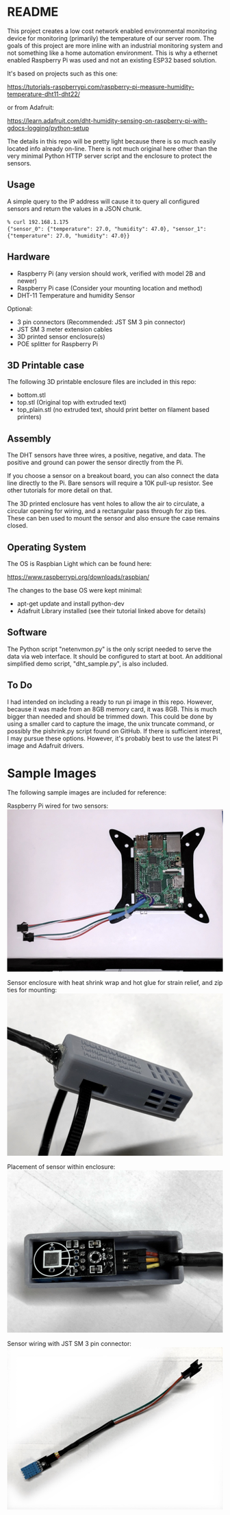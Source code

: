 # README #

This project creates a low cost network enabled environmental monitoring device for monitoring (primarily) the temperature of our server room. The goals of this project are more inline with an industrial monitoring system and not something like a home automation environment. This is why a ethernet enabled Raspberry Pi was used and not an existing ESP32 based solution.

It's based on projects such as this one:

https://tutorials-raspberrypi.com/raspberry-pi-measure-humidity-temperature-dht11-dht22/

or from Adafruit:

https://learn.adafruit.com/dht-humidity-sensing-on-raspberry-pi-with-gdocs-logging/python-setup

The details in this repo will be pretty light because there is so much easily located info already on-line. There is not much original here other than the very minimal Python HTTP server script and the enclosure to protect the sensors.

## Usage

A simple query to the IP address will cause it to query all configured sensors and return the values in a JSON chunk.

```
% curl 192.168.1.175
{"sensor_0": {"temperature": 27.0, "humidity": 47.0}, "sensor_1": {"temperature": 27.0, "humidity": 47.0}}
```

## Hardware

* Raspberry Pi (any version should work, verified with model 2B and newer)
* Raspberry Pi case (Consider your mounting location and method)
* DHT-11 Temperature and humidity Sensor

Optional:

* 3 pin connectors (Recommended: JST SM 3 pin connector)
* JST SM 3 meter extension cables
* 3D printed sensor enclosure(s)
* POE splitter for Raspberry Pi

## 3D Printable case

The following 3D printable enclosure files are included in this repo:

* bottom.stl
* top.stl (Original top with extruded text)
* top_plain.stl (no extruded text, should print better on filament based printers)

## Assembly

The DHT sensors have three wires, a positive, negative, and data. The positive and ground can power the sensor directly from the Pi.

If you choose a sensor on a breakout board, you can also connect the data line directly to the Pi. Bare sensors will require a 10K pull-up resistor. See other tutorials for more detail on that.

The 3D printed enclosure has vent holes to allow the air to circulate, a circular opening for wiring, and a rectangular pass through for zip ties. These can ben used to mount the sensor and also ensure the case remains closed.

## Operating System

The OS is Raspbian Light which can be found here:

https://www.raspberrypi.org/downloads/raspbian/

The changes to the base OS were kept minimal:

* apt-get update and install python-dev
* Adafruit Library installed (see their tutorial linked above for details)

## Software

The Python script "netenvmon.py" is the only script needed to serve the data via web interface. It should be configured to start at boot. An additional simplified demo script, "dht_sample.py", is also included.

## To Do

I had intended on including a ready to run pi image in this repo. However, because it was made from an 8GB memory card, it was 8GB. This is much bigger than needed and should be trimmed down. This could be done by using a smaller card to capture the image, the unix truncate command, or possibly the pishrink.py script found on GitHub. If there is sufficient interest, I may pursue these options. However, it's probably best to use the latest Pi image and Adafruit drivers.

# Sample Images

The following sample images are included for reference:

Raspberry Pi wired for two sensors:
![alt text](./pi_wiring.jpg "Raspberry Pi wired for two sensors")

Sensor enclosure with heat shrink wrap and hot glue for strain relief, and zip ties for mounting:
![alt text](./sensor_enclosure.jpg "Sensor enclosure with heat shrink wrap and hot glue for strain relief")

Placement of sensor within enclosure:
![alt text](./sensor_placement.jpg "Placement of sensor within enclosure")

Sensor wiring with JST SM 3 pin connector:
![alt text](./sensor_wiring.jpg "Sensor Wiring")
